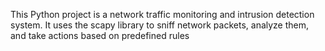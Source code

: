 This Python project is a network traffic monitoring and intrusion detection system. It uses the scapy library to sniff network packets, analyze them, and take actions based on predefined rules
